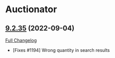# Auctionator

## [9.2.35](https://github.com/Auctionator/Auctionator/tree/9.2.35) (2022-09-04)
[Full Changelog](https://github.com/Auctionator/Auctionator/compare/9.2.34...9.2.35) 

- [Fixes #1194] Wrong quantity in search results  
